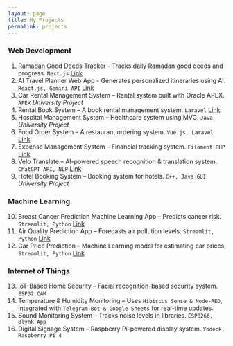 ```yaml
---
layout: page
title: My Projects
permalink: projects
---
```


### Web Development

1. Ramadan Good Deeds Tracker - Tracks daily Ramadan good deeds and progress. `Next.js` [Link](https://ramadan-good-deeds-tracker.netlify.app/)
2. AI Travel Planner Web App - Generates personalized itineraries using AI. `React.js, Gemini API` [Link]( https://www.loom.com/share/14fe9f6e64494591bbcc5497a21a8f31?sid=b45eea19-2396-4abd-90e6-424ac3244e80)
3. Car Rental Management System – Rental system built with Oracle APEX. `APEX` _University Project_
4. Rental Book System – A book rental management system. `Laravel` [Link](https://github.com/iamsyahirah/book-rental-system)
5. Hospital Management System – Healthcare system using MVC. `Java` _University Project_
6. Food Order System – A restaurant ordering system. `Vue.js, Laravel` [Link](https://github.com/iamsyahirah/food-order-system)
7. Expense Management System – Financial tracking system. `Filament PHP` [Link](https://github.com/iamsyahirah/expense-filament)
8. Velo Translate – AI-powered speech recognition & translation system. `ChatGPT API, NLP` [Link](https://github.com/iamsyahirah/velotranslate)
9. Hotel Booking System – Booking system for hotels. `C++, Java GUI` _University Project_

### Machine Learning

10. Breast Cancer Prediction Machine Learning App – Predicts cancer risk. `Streamlit, Python` [Link](https://webapp-ml-cancer-prediction.streamlit.app/)
11. Air Quality Prediction App – Forecasts air pollution levels. `Streamlit, Python` [Link](https://github.com/iamsyahirah/streamlit-air-quality-prediction-ML)
12. Car Price Prediction – Machine Learning model for estimating car prices. `Streamlit, Python` [Link](https://github.com/iamsyahirah/streamlit-car-price-prediction-ML)

### Internet of Things

13. IoT-Based Home Security – Facial recognition-based security system. `ESP32 CAM`
14. Temperature & Humidity Monitoring – Uses `Hibiscus Sense & Node-RED`, integrated with `Telegram Bot & Google Sheets` for real-time updates.
15. Sound Monitoring System – Tracks noise levels in libraries. `ESP8266, Blynk App`
16. Digital Signage System – Raspberry Pi-powered display system. `Yodeck, Raspberry Pi 4`
